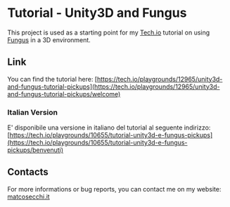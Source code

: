 # Tutorial - Unity3D and Fungus

This project is used as a starting point for my [Tech.io](https://tech.io/) tutorial on using [Fungus](http://fungusgames.com/) in a 3D environment.

## Link

You can find the tutorial here: [https://tech.io/playgrounds/12965/unity3d-and-fungus-tutorial-pickups](https://tech.io/playgrounds/12965/unity3d-and-fungus-tutorial-pickups/welcome)

### Italian Version

E' disponibile una versione in italiano del tutorial al seguente indirizzo: [https://tech.io/playgrounds/10655/tutorial-unity3d-e-fungus-pickups](https://tech.io/playgrounds/10655/tutorial-unity3d-e-fungus-pickups/benvenuti)

## Contacts

For more informations or bug reports, you can contact me on my website: [matcosecchi.it](http://marcosecchi.it)
